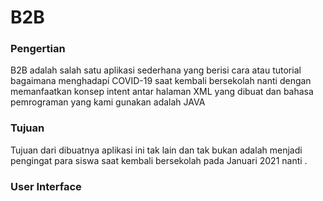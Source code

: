# B2B
### Pengertian
B2B adalah salah satu aplikasi sederhana yang berisi cara atau tutorial bagaimana menghadapi COVID-19 saat kembali bersekolah nanti dengan memanfaatkan konsep intent antar halaman XML yang dibuat dan bahasa pemrograman yang kami gunakan adalah JAVA

### Tujuan
Tujuan dari dibuatnya aplikasi ini tak lain dan tak bukan adalah menjadi pengingat para siswa saat kembali bersekolah pada Januari 2021 nanti .

### User Interface
